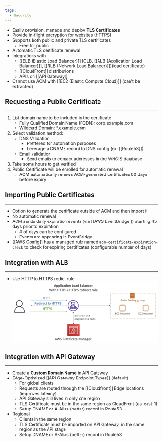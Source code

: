 ```yaml
---
tags:
  - Security
---
```

- Easily provision, manage and deploy __TLS Certificates__
- Provide in-flight encryption for websites (HTTPS)
- Supports both public and private TLS certificates
	- Free for public
- Automatic TLS certificate renewal
- Integrations with
	- [[ELB (Elastic Load Balancer)]] (CLB, [[ALB (Application Load Balancer)]], [[NLB (Network Load Balancer)]])(load certificate)
	- [[CloudFront]] distributions
	- APIs on [[API Gateway]]
- Cannot use ACM with [[EC2 (Elastic Compute Cloud)]] (can't be extracted)

## Requesting a Public Certificate
---
1. List domain name to be included in the certificate
	- Fully Qualified Domain Name (FQDN): corp.example.com
	- Wildcard Domain: \*.example.com
2. Select validation method: 
	- DNS Validation
		- Preffered for automation purposes
		- Leverage a CNAME record to DNS config (ex: [[Route53]])
	- Email validation
		- Send emails to contact addresses in the WHOIS database
3. Take some hours to get verified
4. Public Certificate will be enrolled for automatic renewal
	- ACM automatically renews ACM-generated certificates 60 days before expiry

## Importing Public Certificates
---
- Option to generate the certificate outside of ACM and then import it
- No automatic renewal
- ACM sends daily expiration events (via [[AWS EventBridge]]) starting 45 days prior to expiration
	- \# of days can be configured
	- Events are appearing in EventBridge
- [[AWS Config]] has a managed rule named `acm-certificate-expiration-check` to check for expiring certificates (configurable number of days)

## Integration with ALB
---
- Use HTTP to HTTPS redict rule
![acm_alb_integration.png](./Images/acm_alb_integration.png)

## Integration with API Gateway
---
- Create a __Custom Domain Name__ in API Gateway
- Edge-Optimized [[API Gateway Endpoint Types]] (default)
	- For global clients
	- Requests are routed through  the [[Cloudfront]] Edge locations (improves latency)
	- API Gateway still lives in only one region
	- TLS Certificate must be in the same region as CloudFront (us-east-1)
	- Setup CNAME or A-Alias (better) record in Route53
- Regional
	- Clients in the same region
	- TLS Certificate must be imported on API Gateway, in the same region as the API stage
	- Setup CNAME or A-Alias (better) record in Route53